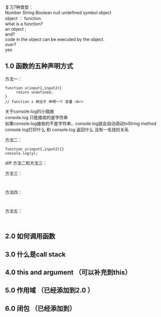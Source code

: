 复习7种类型：<br>
Number String  Boolean null undefined  symbol  object <br>
object ： function <br>
what is a function? <br>
an object ;<br>
and?<br>
code in the object can  be executed by the object. <br>
over?<br>
yes<br>

## 1.0 函数的五种声明方式 <br>
方法一：<br>

```
function x(input1,input2){
     return undefined;
}
// function x 相当于 申明一个 变量 <br>
```

关于console.log的小插曲<br>
console.log 只能接收的是字符串<br>
如果console.log接收的不是字符串，console.log就会自动调动toString method<br>
console.log打印什么 和 console.log 返回什么 没有一毛钱的关系<br>


方法二：<br>
```
function y(input1,input2){}
console.log(y);

```
diff 方法二和方法三：<br>



方法三：<br>
```


```


方法四：<br>
```


```


方法五：<br>
```


```

## 2.0 如何调用函数 <br>







## 3.0 什么是call stack<br> 







## 4.0 this and argument （可以补充到this）<br>




## 5.0 作用域 （已经添加到2.0 ）<br>




## 6.0 闭包 （已经添加到）<br>












